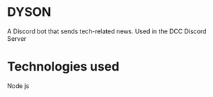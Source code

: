 # DYSON
A Discord bot that sends tech-related news. Used in the DCC Discord Server

# Technologies used
Node js 
